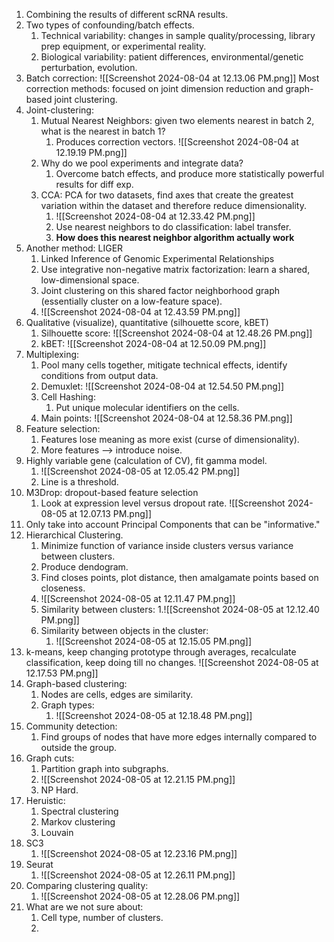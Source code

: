 1. Combining the results of different scRNA results. 
2. Two types of confounding/batch effects.
	1. Technical variability: changes in sample quality/processing, library prep equipment, or experimental reality. 
	2. Biological variability: patient differences, environmental/genetic perturbation, evolution. 
3. Batch correction:
		![[Screenshot 2024-08-04 at 12.13.06 PM.png]]
		Most correction methods: focused on joint dimension reduction and graph-based joint clustering. 
4. Joint-clustering:
	1. Mutual Nearest Neighbors: given two elements nearest in batch 2, what is the nearest in batch 1?
		1. Produces correction vectors. ![[Screenshot 2024-08-04 at 12.19.19 PM.png]]
	2. Why do we pool experiments and integrate data?
		1. Overcome batch effects, and produce more statistically powerful results for diff exp.
	3. CCA: PCA for two datasets, find axes that create the greatest variation within the dataset and therefore reduce dimensionality. 
		1. ![[Screenshot 2024-08-04 at 12.33.42 PM.png]]
		2. Use nearest neighbors to do classification: label transfer.
		3. **How does this nearest neighbor algorithm actually work**
5. Another method: LIGER
	1. Linked Inference of Genomic Experimental Relationships
	2. Use integrative non-negative matrix factorization: learn a shared, low-dimensional space. 
	3. Joint clustering on this shared factor neighborhood graph (essentially cluster on a low-feature space).
	4. ![[Screenshot 2024-08-04 at 12.43.59 PM.png]]
6. Qualitative (visualize), quantitative (silhouette score, kBET)
	1. Silhouette score:
			![[Screenshot 2024-08-04 at 12.48.26 PM.png]]
	2. kBET: ![[Screenshot 2024-08-04 at 12.50.09 PM.png]]
1. Multiplexing:
	1. Pool many cells together, mitigate technical effects, identify conditions from output data. 
	2. Demuxlet:
			![[Screenshot 2024-08-04 at 12.54.50 PM.png]]
	3. Cell Hashing:
		1. Put unique molecular identifiers on the cells. 
	4. Main points:
		![[Screenshot 2024-08-04 at 12.58.36 PM.png]]
2. Feature selection:
	1. Features lose meaning as more exist (curse of dimensionality).
	2. More features --> introduce noise. 
3. Highly variable gene (calculation of CV), fit gamma model.
	1. ![[Screenshot 2024-08-05 at 12.05.42 PM.png]]
	2. Line is a threshold. 
4. M3Drop: dropout-based feature selection
	1. Look at expression level versus dropout rate. ![[Screenshot 2024-08-05 at 12.07.13 PM.png]]
5. Only take into account Principal Components that can be "informative."
6. Hierarchical Clustering. 
	1. Minimize function of variance inside clusters versus variance between clusters. 
	2. Produce dendogram. 
	3. Find closes points, plot distance, then amalgamate points based on closeness. 
	4. ![[Screenshot 2024-08-05 at 12.11.47 PM.png]]
	5. Similarity between clusters:
		1.![[Screenshot 2024-08-05 at 12.12.40 PM.png]]
	6. Similarity between objects in the cluster:
		1. ![[Screenshot 2024-08-05 at 12.15.05 PM.png]]
1. k-means, keep changing prototype through averages, recalculate classification, keep doing till no changes. ![[Screenshot 2024-08-05 at 12.17.53 PM.png]]
2. Graph-based clustering:
	1. Nodes are cells, edges are similarity.
	2. Graph types:
		1. ![[Screenshot 2024-08-05 at 12.18.48 PM.png]]
3. Community detection: 
	1. Find groups of nodes that have more edges internally compared to outside the group.
4. Graph cuts: 
	1. Partition graph into subgraphs. 
	2. ![[Screenshot 2024-08-05 at 12.21.15 PM.png]]
	3. NP Hard.
5. Heruistic:
	1. Spectral clustering
	2. Markov clustering
	3. Louvain
6. SC3
	1. ![[Screenshot 2024-08-05 at 12.23.16 PM.png]]
7. Seurat
	1. ![[Screenshot 2024-08-05 at 12.26.11 PM.png]]
8. Comparing clustering quality:
	1. ![[Screenshot 2024-08-05 at 12.28.06 PM.png]]
9. What are we not sure about:
	1. Cell type, number of clusters.
	2. 